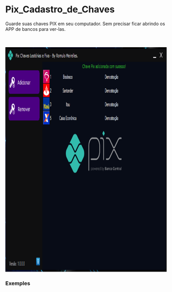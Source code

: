 # Pix_Cadastro_de_Chaves
Guarde suas chaves PIX em seu computador.  Sem precisar ficar abrindo os APP de bancos para ver-las.

<br><br>
<img src="/Pix_01.png" Width="900" Height="700">
<br>
### Exemples
